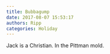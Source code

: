 ```yaml
---
title: Bubbagump
date: 2017-08-07 15:53:17
authors: Ripp
categories: Holiday
---
```


 Jack is a Christian.
In the Pittman mold.